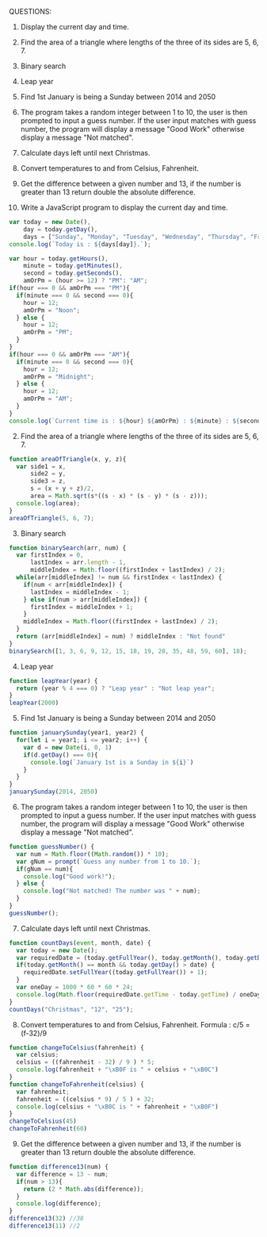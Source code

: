 QUESTIONS:
1. Display the current day and time.
2. Find the area of a triangle where lengths of the three of its sides are 5, 6, 7.
3. Binary search
4. Leap year
5. Find 1st January is being a Sunday between 2014 and 2050
6. The program takes a random integer between 1 to 10, the user is then prompted to input a guess number. If the user input matches with guess number, the program will display a message "Good Work" otherwise display a message "Not matched".
7. Calculate days left until next Christmas.
8. Convert temperatures to and from Celsius, Fahrenheit.
9. Get the difference between a given number and 13, if the number is greater than 13 return double the absolute difference.


1.  Write a JavaScript program to display the current day and time.
```javascript
var today = new Date(),
    day = today.getDay(),
    days = ["Sunday", "Monday", "Tuesday", "Wednesday", "Thursday", "Friday", "Saturday"]; 
console.log(`Today is : ${days[day]}.`);

var hour = today.getHours(),
    minute = today.getMinutes(),
    second = today.getSeconds(),
    amOrPm = (hour >= 12) ? "PM": "AM";
if(hour === 0 && amOrPm === "PM"){
  if(minute === 0 && second === 0){
    hour = 12;
    amOrPm = "Noon";
  } else {
    hour = 12;
    amOrPm = "PM";
  }
}
if(hour === 0 && amOrPm === "AM"){
  if(minute === 0 && second === 0){
    hour = 12;
    amOrPm = "Midnight";
  } else {
    hour = 12;
    amOrPm = "AM";
  }
}
console.log(`Current time is : ${hour} ${amOrPm} : ${minute} : ${second}`)
```

2. Find the area of a triangle where lengths of the three of its sides are 5, 6, 7.
```javascript
function areaOfTriangle(x, y, z){
  var side1 = x,
      side2 = y,
      side3 = z,
      s = (x + y + z)/2,
      area = Math.sqrt(s*((s - x) * (s - y) * (s - z)));
  console.log(area);
}
areaOfTriangle(5, 6, 7);
```

3. Binary search
```javascript
function binarySearch(arr, num) {
  var firstIndex = 0, 
      lastIndex = arr.length - 1,
      middleIndex = Math.floor((firstIndex + lastIndex) / 2);
  while(arr[middleIndex] != num && firstIndex < lastIndex) {
    if(num < arr[middleIndex]) {
      lastIndex = middleIndex - 1;
    } else if(num > arr[middleIndex]) {
      firstIndex = middleIndex + 1;
    }
    middleIndex = Math.floor((firstIndex + lastIndex) / 2);
  } 
  return (arr[middleIndex] = num) ? middleIndex : "Not found"
}
binarySearch([1, 3, 6, 9, 12, 15, 18, 19, 28, 35, 48, 59, 60], 18);
```

4. Leap year
```javascript
function leapYear(year) {
  return (year % 4 === 0) ? "Leap year" : "Not leap year";
}
leapYear(2000)
```

5. Find 1st January is being a Sunday between 2014 and 2050
```javascript
function januarySunday(year1, year2) {
  for(let i = year1; i <= year2; i++) {
    var d = new Date(i, 0, 1)
    if(d.getDay() === 0){
      console.log(`January 1st is a Sunday in ${i}`)
    }
  }
}
januarySunday(2014, 2050)
```

6. The program takes a random integer between 1 to 10, the user is then prompted to input a guess number. If the user input matches with guess number, the program will display a message "Good Work" otherwise display a message "Not matched".
```javascript
function guessNumber() {
  var num = Math.floor((Math.random()) * 10);
  var gNum = prompt(`Guess any number from 1 to 10.`);
  if(gNum == num){
    console.log("Good work!");
  } else {
    console.log("Not matched! The number was " + num);
  }
}
guessNumber();
```

7. Calculate days left until next Christmas.
```javascript
function countDays(event, month, date) {
  var today = new Date();
  var requiredDate = (today.getFullYear(), today.getMonth(), today.getDay());
  if(today.getMonth() == month && today.getDay() > date) {
    requiredDate.setFullYear((today.getFullYear()) + 1);
  }
  var oneDay = 1000 * 60 * 60 * 24;
  console.log(Math.floor(requiredDate.getTime - today.getTime) / oneDay) + " days left until " + event;
}
countDays("Christmas", "12", "25");
```

8. Convert temperatures to and from Celsius, Fahrenheit.
    Formula : c/5 = (f-32)/9
```javascript
function changeToCelsius(fahrenheit) {
  var celsius;
  celsius = ((fahrenheit - 32) / 9 ) * 5;
  console.log(fahrenheit + "\xB0F is " + celsius + "\xB0C")
}
function changeToFahrenheit(celsius) {
  var fahrenheit;
  fahrenheit = ((celsius * 9) / 5 ) + 32;
  console.log(celsius + "\xB0C is " + fahrenheit + "\xB0F")
}
changeToCelsius(45)
changeToFahrenheit(60)
```
9. Get the difference between a given number and 13, if the number is greater than 13 return double the absolute difference.
```javascript
function difference13(num) {
  var difference = 13 - num;
  if(num > 13){
    return (2 * Math.abs(difference));
  }
  console.log(difference);
}
difference13(32) //38
difference13(11) //2
```



